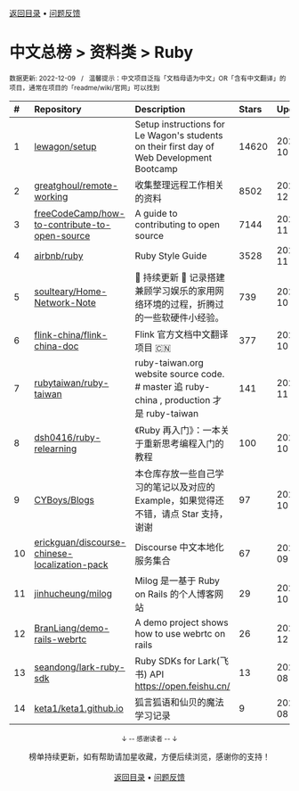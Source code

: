 <a href="https://github.com/GrowingGit/GitHub-Chinese-Top-Charts#github中文排行榜">返回目录</a> • <a href="/content/docs/feedback.md">问题反馈</a>

# 中文总榜 > 资料类 > Ruby
<sub>数据更新: 2022-12-09&nbsp;&nbsp;&nbsp;/&nbsp;&nbsp;&nbsp;温馨提示：中文项目泛指「文档母语为中文」OR「含有中文翻译」的项目，通常在项目的「readme/wiki/官网」可以找到</sub>

|#|Repository|Description|Stars|Updated|
|:-|:-|:-|:-|:-|
|1|[lewagon/setup](https://github.com/lewagon/setup)|Setup instructions for Le Wagon's students on their first day of Web Development Bootcamp|14620|2022-10-18|
|2|[greatghoul/remote-working](https://github.com/greatghoul/remote-working)|收集整理远程工作相关的资料|8502|2022-12-02|
|3|[freeCodeCamp/how-to-contribute-to-open-source](https://github.com/freeCodeCamp/how-to-contribute-to-open-source)|A guide to contributing to open source|7144|2022-11-30|
|4|[airbnb/ruby](https://github.com/airbnb/ruby)|Ruby Style Guide|3528|2022-11-18|
|5|[soulteary/Home-Network-Note](https://github.com/soulteary/Home-Network-Note)|🚧 持续更新 🚧 记录搭建兼顾学习娱乐的家用网络环境的过程，折腾过的一些软硬件小经验。|739|2022-10-17|
|6|[flink-china/flink-china-doc](https://github.com/flink-china/flink-china-doc)|Flink 官方文档中文翻译项目 :cn:|377|2022-10-06|
|7|[rubytaiwan/ruby-taiwan](https://github.com/rubytaiwan/ruby-taiwan)|ruby-taiwan.org website source code. # master 追 ruby-china , production 才是 ruby-taiwan|141|2022-11-21|
|8|[dsh0416/ruby-relearning](https://github.com/dsh0416/ruby-relearning)|《Ruby 再入门》：一本关于重新思考编程入门的教程|100|2022-10-06|
|9|[CYBoys/Blogs](https://github.com/CYBoys/Blogs)|本仓库存放一些自己学习的笔记以及对应的 Example，如果觉得还不错，请点 Star 支持，谢谢|97|2022-10-06|
|10|[erickguan/discourse-chinese-localization-pack](https://github.com/erickguan/discourse-chinese-localization-pack)|Discourse 中文本地化服务集合|67|2022-09-06|
|11|[jinhucheung/milog](https://github.com/jinhucheung/milog)|Milog 是一基于 Ruby on Rails 的个人博客网站|29|2022-10-19|
|12|[BranLiang/demo-rails-webrtc](https://github.com/BranLiang/demo-rails-webrtc)|A demo project shows how to use webrtc on rails|26|2022-12-05|
|13|[seandong/lark-ruby-sdk](https://github.com/seandong/lark-ruby-sdk)|Ruby SDKs for Lark(飞书) API https://open.feishu.cn/|13|2022-08-12|
|14|[keta1/keta1.github.io](https://github.com/keta1/keta1.github.io)|狐言狐语和仙贝的魔法学习记录|9|2022-08-05|

<div align="center">
    <p><sub>↓ -- 感谢读者 -- ↓</sub></p>
    榜单持续更新，如有帮助请加星收藏，方便后续浏览，感谢你的支持！
</div>

<br/>

<div align="center"><a href="https://github.com/GrowingGit/GitHub-Chinese-Top-Charts#github中文排行榜">返回目录</a> • <a href="/content/docs/feedback.md">问题反馈</a></div>
